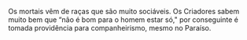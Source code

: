 ﻿Os mortais vêm de raças que são muito sociáveis. Os Criadores sabem muito bem que “não é bom para o homem estar só," por conseguinte   é tomada providência para companheirismo, mesmo no Paraíso.